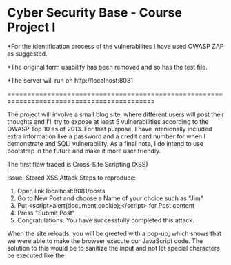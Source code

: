 
Cyber Security Base - Course Project I
======================================

*For the identification process of the vulnerabilites I have used OWASP ZAP as suggested.

*The original form usability has been removed and so has the test file.

*The server will run on http://localhost:8081

===========================================================================================

The project will involve a small blog site, where different users will post their thoughts and I'll try to expose at least 5 vulnerabilities according to the OWASP Top 10 as of 2013. For that purpose, I have intenionally included extra information like a password and a credit card number for when I demonstrate and SQLi vulnerability.
As a final note, I do intend to use bootstrap in the future and make it more user friendly.


The first flaw traced is Cross-Site Scripting (XSS)

Issue: Stored XSS Attack 
Steps to reproduce: 
1. Open link localhost:8081/posts 
2. Go to New Post and choose a Name of your choice such as "Jim" 
3. Put \<script>alert(document.cookie);\</script> for Post content
4. Press "Submit Post"
5. Congratulations. You have successfully completed this attack.

When the site reloads, you will be greeted with a pop-up, which shows that we were able to make the browser execute our JavaScript code. 
The solution to this would be to sanitize the input and not let special characters be executed like the <script> command. We could replace the thymeleaf directive "th:utext" with "th:text". That would make thymeleaf recognize it as plain text. 

